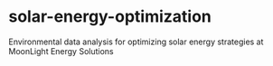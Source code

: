 # solar-energy-optimization
Environmental data analysis for optimizing solar energy strategies at MoonLight Energy Solutions
